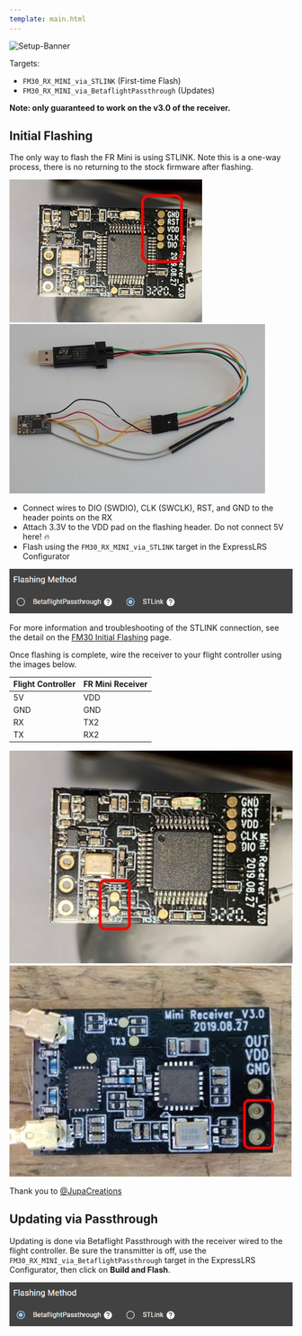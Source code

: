 ```yaml
---
template: main.html
---
```


![Setup-Banner](https://raw.githubusercontent.com/ExpressLRS/ExpressLRS-hardware/master/img/quick-start.png)

Targets:

- `FM30_RX_MINI_via_STLINK` (First-time Flash)
- `FM30_RX_MINI_via_BetaflightPassthrough` (Updates)

**Note: only guaranteed to work on the v3.0 of the receiver.**

## Initial Flashing

The only way to flash the FR Mini is using STLINK. Note this is a one-way process, there is no returning to the stock firmware after flashing.

![pinout](https://github.com/ExpressLRS/ExpressLRS-Hardware/blob/master/img/siyi/jupa/Siyi-12.JPG?raw=true)
![stlink](https://github.com/ExpressLRS/ExpressLRS-Hardware/blob/master/img/siyi/jupa/Siyi-13.JPG?raw=true)

* Connect wires to DIO (SWDIO), CLK (SWCLK), RST, and GND to the header points on the RX
* Attach 3.3V to the VDD pad on the flashing header. Do not connect 5V here! :fire:
* Flash using the `FM30_RX_MINI_via_STLINK` target in the ExpressLRS Configurator

![via STLink](../../assets/images/Method_RX_STLink-stm.png)

For more information and troubleshooting of the STLINK connection, see the detail on the [FM30 Initial Flashing](../transmitters/tx-siyifm30.md) page.

Once flashing is complete, wire the receiver to your flight controller using the images below.

| Flight Controller | FR Mini Receiver |
|---|---|
| 5V | VDD |
| GND | GND |
| RX | TX2 |
| TX | RX2 |

![pinout](https://github.com/ExpressLRS/ExpressLRS-Hardware/blob/master/img/siyi/jupa/Siyi-16.JPG?raw=true)
![pinout](https://github.com/ExpressLRS/ExpressLRS-Hardware/blob/master/img/siyi/jupa/Siyi-17.JPG?raw=true)

Thank you to [@JupaCreations](http://www.jupacreations.com/)

## Updating via Passthrough

Updating is done via Betaflight Passthrough with the receiver wired to the flight controller. Be sure the transmitter is off, use the `FM30_RX_MINI_via_BetaflightPassthrough` target in the ExpressLRS Configurator, then click on **Build and Flash**.

![via Passthrough](../../assets/images/Method_RX_Passthrough-stm.png)

